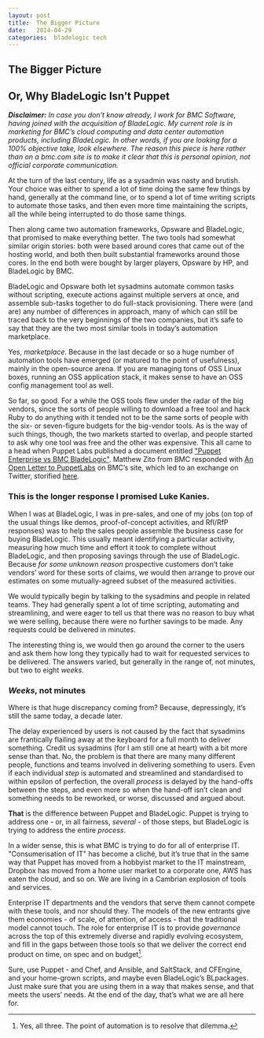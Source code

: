 ```yaml
---
layout: post
title:  The Bigger Picture 
date:   2014-04-29 
categories:  bladelogic tech 
---
```


## The Bigger Picture
## Or, Why BladeLogic Isn’t Puppet

***Disclaimer:*** *In case you don’t know already, I work for BMC Software, having joined with the acquisition of BladeLogic. My current role is in marketing for BMC’s cloud computing and data center automation products, including BladeLogic. In other words, if you are looking for a 100% objective take, look elsewhere. The reason this piece is here rather than on a bmc.com site is to make it clear that this is personal opinion, not official corporate communication.*  

At the turn of the last century, life as a sysadmin was nasty and brutish. Your choice was either to spend a lot of time doing the same few things by hand, generally at the command line, or to spend a lot of time writing scripts to automate those tasks, and then even more time maintaining the scripts, all the while being interrupted to do those same things.  

Then along came two automation frameworks, Opsware and BladeLogic, that promised to make everything better. The two tools had somewhat similar origin stories: both were based around cores that came out of the hosting world, and both then built substantial frameworks around those cores. In the end both were bought by larger players, Opsware by HP, and BladeLogic by BMC.  

BladeLogic and Opsware both let sysadmins automate common tasks without scripting, execute actions against multiple servers at once, and assemble sub-tasks together to do full-stack provisioning. There were (and are) any number of differences in approach, many of which can still be traced back to the very beginnings of the two companies, but it’s safe to say that they are the two most similar tools in today’s automation marketplace.  

Yes, *marketplace*. Because in the last decade or so a huge number of automation tools have emerged (or matured to the point of usefulness), mainly in the open-source arena. If you are managing tons of OSS Linux boxes, running an OSS application stack, it makes sense to have an OSS config management tool as well.  

So far, so good. For a while the OSS tools flew under the radar of the big vendors, since the sorts of people willing to download a free tool and hack Ruby to do anything with it tended not to be the same sorts of people with the six- or seven-figure budgets for the big-vendor tools. As is the way of such things, though, the two markets started to overlap, and people started to ask why one tool was free and the other was expensive. This all came to a head when Puppet Labs published a document entitled ["Puppet Enterprise vs BMC BladeLogic"](https://puppetlabs.com/sites/default/files/Puppet_Enterprise_vs_BladeLogic.pdf). Matthew Zito from BMC responded with [An Open Letter to PuppetLabs](https://communities.bmc.com/community/bmcdn/bmc_service_automation/server_configuration_automation_bladelogic/blog/2014/04/28/an-open-letter-to-puppetlabs) on BMC’s site, which led to an exchange on Twitter, storified [here](https://storify.com/dwellington/puppet-vs-bladelogic "Puppet vs BladeLogic · dwellington · Storify").  

### This is the longer response I promised Luke Kanies.  

When I was at BladeLogic, I was in pre-sales, and one of my jobs (on top of the usual things like demos, proof-of-concept activities, and RfI/RfP responses) was to help the sales people assemble the business case for buying BladeLogic. This usually meant identifying a particular activity, measuring how much time and effort it took to complete without BladeLogic, and then proposing savings through the use of BladeLogic. Because *for some unknown reason* prospective customers don’t take vendors’ word for these sorts of claims, we would then arrange to prove our estimates on some mutually-agreed subset of the measured activities.  

We would typically begin by talking to the sysadmins and people in related teams. They had generally spent a lot of time scripting, automating and streamlining, and were eager to tell us that there was no reason to buy what we were selling, because there were no further savings to be made. Any requests could be delivered in minutes.  

The interesting thing is, we would then go around the corner to the users and ask them how long they typically had to wait for requested services to be delivered. The answers varied, but generally in the range of, not minutes, but two to eight *weeks*.  

### *Weeks*, not minutes

Where is that huge discrepancy coming from? Because, depressingly, it’s still the same today, a decade later.  

The delay experienced by users is not caused by the fact that sysadmins are frantically flailing away at the keyboard for a full month to deliver something. Credit us sysadmins (for I am still one at heart) with a bit more sense than that. No, the problem is that there are many many different people, functions and teams involved in delivering something to users. Even if each individual *step* is automated and streamlined and standardised to within epsilon of perfection, the overall *process* is delayed by the hand-offs between the steps, and even more so when the hand-off isn’t clean and something needs to be reworked, or worse, discussed and argued about.  

**That** is the difference between Puppet and BladeLogic. Puppet is trying to address one - or, in all fairness, *several* - of those steps, but BladeLogic is trying to address the entire *process*.  

In a wider sense, this is what BMC is trying to do for all of enterprise IT. "Consumerisation of IT" has become a cliché, but it’s true that in the same way that Puppet has moved from a hobbyist market to the IT mainstream, Dropbox has moved from a home user market to a corporate one, AWS has eaten the cloud, and so on. We are living in a Cambrian explosion of tools and services.  

Enterprise IT departments and the vendors that serve them cannot compete with these tools, and nor should they. The models of the new entrants give them economies - of scale, of attention, of access - that the traditional model cannot touch. The role for enterprise IT is to provide *governance* across the top of this extremely diverse and rapidly evolving ecosystem, and fill in the gaps between those tools so that we deliver the correct end product on time, on spec and on budget[^1].  

Sure, use Puppet - and Chef, and Ansible, and SaltStack, and CFEngine, and your home-grown scripts, and maybe even BladeLogic’s BLpackages. Just make sure that you are using them in a way that makes sense, and that meets the users’ needs. At the end of the day, that’s what we are all here for.

[^1]: Yes, all three. The point of automation is to resolve that dilemma.